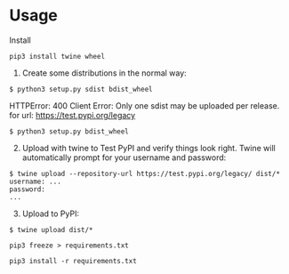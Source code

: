 # Usage

Install

`pip3 install twine wheel`

1. Create some distributions in the normal way:

```text
$ python3 setup.py sdist bdist_wheel
```

HTTPError: 400 Client Error: Only one sdist may be uploaded per release. for url: https://test.pypi.org/legacy

```text
$ python3 setup.py bdist_wheel
```

2. Upload with twine to Test PyPI and verify things look right. Twine will automatically prompt for your username and password:

```text
$ twine upload --repository-url https://test.pypi.org/legacy/ dist/*
username: ...
password:
...
```
3. Upload to PyPI:

```text
$ twine upload dist/*
```

```text
pip3 freeze > requirements.txt

pip3 install -r requirements.txt
```